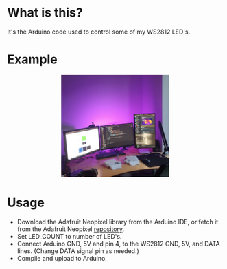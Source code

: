 # What is this?
It's the Arduino code used to control some of my WS2812 LED's.

# Example
<p align="center">
  <img src="example.png" width="50%"/>
</p>

# Usage
- Download the Adafruit Neopixel library from the Arduino IDE, or fetch it from the Adafruit Neopixel [repository](https://github.com/adafruit/Adafruit_NeoPixel).
- Set LED_COUNT to number of LED's.
- Connect Arduino GND, 5V and pin 4, to the WS2812 GND, 5V, and DATA lines. (Change DATA signal pin as needed.) 
- Compile and upload to Arduino.
